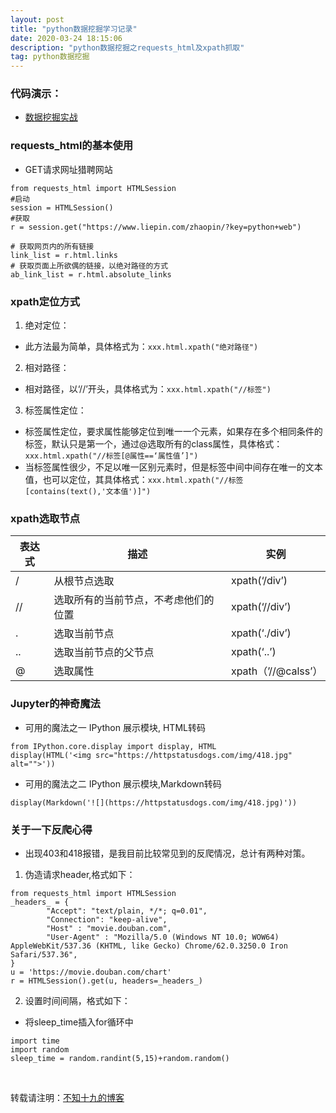 ```yaml
---
layout: post
title: "python数据挖掘学习记录"
date: 2020-03-24 18:15:06
description: "python数据挖掘之requests_html及xpath抓取"
tag: python数据挖掘
---
```


### 代码演示：

- [数据挖掘实战](https://github.com/FishingFires/FishingFires.github.io)

### requests_html的基本使用
- GET请求网址猎聘网站
```
from requests_html import HTMLSession
#启动
session = HTMLSession()
#获取
r = session.get("https://www.liepin.com/zhaopin/?key=python+web")

# 获取网页内的所有链接
link_list = r.html.links
# 获取页面上所欲偶的链接，以绝对路径的方式
ab_link_list = r.html.absolute_links
```
### xpath定位方式

1. 绝对定位：
- 此方法最为简单，具体格式为：`xxx.html.xpath("绝对路径")`
2. 相对路径：
- 相对路径，以‘//’开头，具体格式为：`xxx.html.xpath("//标签")`
3. 标签属性定位：
- 标签属性定位，要求属性能够定位到唯一一个元素，如果存在多个相同条件的标签，默认只是第一个，通过@选取所有的class属性，具体格式：`xxx.html.xpath("//标签[@属性==‘属性值’]")`
- 当标签属性很少，不足以唯一区别元素时，但是标签中间中间存在唯一的文本值，也可以定位，其具体格式：`xxx.html.xpath("//标签[contains(text(),'文本值')]") `

### xpath选取节点
|  表达式   | 描述  |  实例   |
|  ----  | ----  |  ----  |
| /  | 从根节点选取 | xpath(‘/div’)  |
| //  | 选取所有的当前节点，不考虑他们的位置 | xpath(‘//div’)  |
| .  | 选取当前节点 | xpath(‘./div’)  |
| ..  | 选取当前节点的父节点 | xpath(‘..’)  |
| @  | 选取属性 | xpath（’//@calss’） |

### Jupyter的神奇魔法
- 可用的魔法之一 IPython 展示模块, HTML转码
```
from IPython.core.display import display, HTML
display(HTML('<img src="https://httpstatusdogs.com/img/418.jpg" alt="">'))
```
- 可用的魔法之二 IPython 展示模块,Markdown转码
```
display(Markdown('![](https://httpstatusdogs.com/img/418.jpg)'))
```

### 关于一下反爬心得
- 出现403和418报错，是我目前比较常见到的反爬情况，总计有两种对策。
1. 伪造请求header,格式如下：
```
from requests_html import HTMLSession
_headers_ = {
        "Accept": "text/plain, */*; q=0.01",
        "Connection": "keep-alive",
        "Host" : "movie.douban.com",
        "User-Agent" : "Mozilla/5.0 (Windows NT 10.0; WOW64) AppleWebKit/537.36 (KHTML, like Gecko) Chrome/62.0.3250.0 Iron Safari/537.36",
}
u = 'https://movie.douban.com/chart'
r = HTMLSession().get(u, headers=_headers_)
```
2. 设置时间间隔，格式如下：
- 将sleep_time插入for循环中
```
import time
import random
sleep_time = random.randint(5,15)+random.random()
```
<br>

转载请注明：[不知十九的博客](http://FishingFires.github.io)
